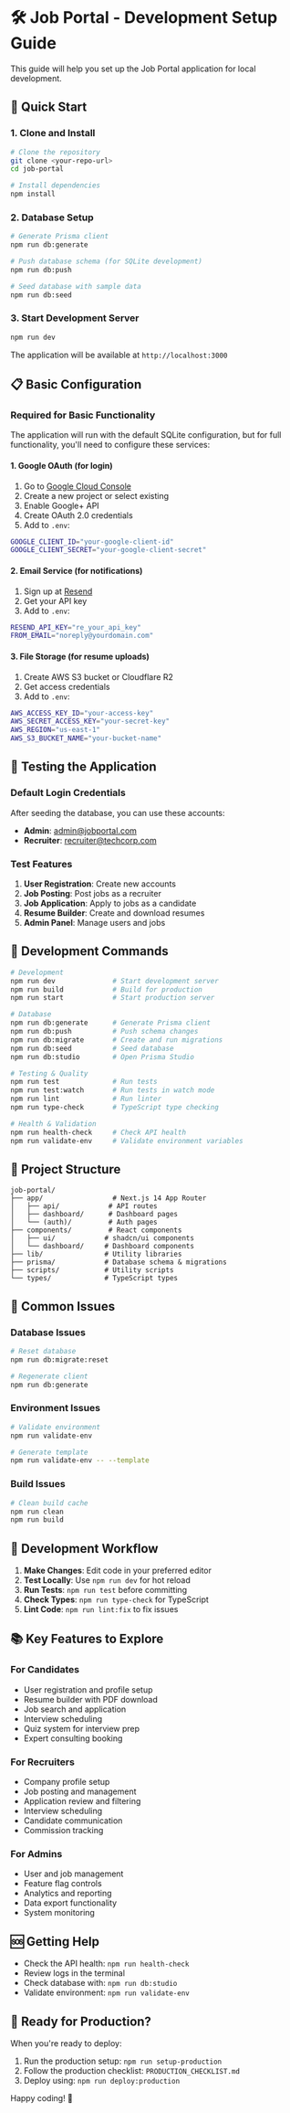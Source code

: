 # 🛠 Job Portal - Development Setup Guide

This guide will help you set up the Job Portal application for local development.

## 🚀 Quick Start

### 1. **Clone and Install**

```bash
# Clone the repository
git clone <your-repo-url>
cd job-portal

# Install dependencies
npm install
```

### 2. **Database Setup**

```bash
# Generate Prisma client
npm run db:generate

# Push database schema (for SQLite development)
npm run db:push

# Seed database with sample data
npm run db:seed
```

### 3. **Start Development Server**

```bash
npm run dev
```

The application will be available at `http://localhost:3000`

## 📋 Basic Configuration

### Required for Basic Functionality

The application will run with the default SQLite configuration, but for full functionality, you'll need to configure these services:

#### **1. Google OAuth (for login)**

1. Go to [Google Cloud Console](https://console.cloud.google.com)
2. Create a new project or select existing
3. Enable Google+ API
4. Create OAuth 2.0 credentials
5. Add to `.env`:

```bash
GOOGLE_CLIENT_ID="your-google-client-id"
GOOGLE_CLIENT_SECRET="your-google-client-secret"
```

#### **2. Email Service (for notifications)**

1. Sign up at [Resend](https://resend.com)
2. Get your API key
3. Add to `.env`:

```bash
RESEND_API_KEY="re_your_api_key"
FROM_EMAIL="noreply@yourdomain.com"
```

#### **3. File Storage (for resume uploads)**

1. Create AWS S3 bucket or Cloudflare R2
2. Get access credentials
3. Add to `.env`:

```bash
AWS_ACCESS_KEY_ID="your-access-key"
AWS_SECRET_ACCESS_KEY="your-secret-key"
AWS_REGION="us-east-1"
AWS_S3_BUCKET_NAME="your-bucket-name"
```

## 🧪 Testing the Application

### Default Login Credentials

After seeding the database, you can use these accounts:

- **Admin**: admin@jobportal.com
- **Recruiter**: recruiter@techcorp.com

### Test Features

1. **User Registration**: Create new accounts
2. **Job Posting**: Post jobs as a recruiter
3. **Job Application**: Apply to jobs as a candidate
4. **Resume Builder**: Create and download resumes
5. **Admin Panel**: Manage users and jobs

## 🔧 Development Commands

```bash
# Development
npm run dev              # Start development server
npm run build            # Build for production
npm run start            # Start production server

# Database
npm run db:generate      # Generate Prisma client
npm run db:push          # Push schema changes
npm run db:migrate       # Create and run migrations
npm run db:seed          # Seed database
npm run db:studio        # Open Prisma Studio

# Testing & Quality
npm run test             # Run tests
npm run test:watch       # Run tests in watch mode
npm run lint             # Run linter
npm run type-check       # TypeScript type checking

# Health & Validation
npm run health-check     # Check API health
npm run validate-env     # Validate environment variables
```

## 📁 Project Structure

```
job-portal/
├── app/                 # Next.js 14 App Router
│   ├── api/            # API routes
│   ├── dashboard/      # Dashboard pages
│   └── (auth)/         # Auth pages
├── components/         # React components
│   ├── ui/            # shadcn/ui components
│   └── dashboard/     # Dashboard components
├── lib/               # Utility libraries
├── prisma/            # Database schema & migrations
├── scripts/           # Utility scripts
└── types/             # TypeScript types
```

## 🐛 Common Issues

### Database Issues

```bash
# Reset database
npm run db:migrate:reset

# Regenerate client
npm run db:generate
```

### Environment Issues

```bash
# Validate environment
npm run validate-env

# Generate template
npm run validate-env -- --template
```

### Build Issues

```bash
# Clean build cache
npm run clean
npm run build
```

## 🔄 Development Workflow

1. **Make Changes**: Edit code in your preferred editor
2. **Test Locally**: Use `npm run dev` for hot reload
3. **Run Tests**: `npm run test` before committing
4. **Check Types**: `npm run type-check` for TypeScript
5. **Lint Code**: `npm run lint:fix` to fix issues

## 📚 Key Features to Explore

### For Candidates

- User registration and profile setup
- Resume builder with PDF download
- Job search and application
- Interview scheduling
- Quiz system for interview prep
- Expert consulting booking

### For Recruiters

- Company profile setup
- Job posting and management
- Application review and filtering
- Interview scheduling
- Candidate communication
- Commission tracking

### For Admins

- User and job management
- Feature flag controls
- Analytics and reporting
- Data export functionality
- System monitoring

## 🆘 Getting Help

- Check the API health: `npm run health-check`
- Review logs in the terminal
- Check database with: `npm run db:studio`
- Validate environment: `npm run validate-env`

## 🚀 Ready for Production?

When you're ready to deploy:

1. Run the production setup: `npm run setup-production`
2. Follow the production checklist: `PRODUCTION_CHECKLIST.md`
3. Deploy using: `npm run deploy:production`

Happy coding! 🎉
